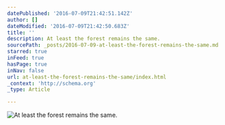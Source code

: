 ```yaml
---
datePublished: '2016-07-09T21:42:51.142Z'
author: []
dateModified: '2016-07-09T21:42:50.683Z'
title: ''
description: At least the forest remains the same.
sourcePath: _posts/2016-07-09-at-least-the-forest-remains-the-same.md
starred: true
inFeed: true
hasPage: true
inNav: false
url: at-least-the-forest-remains-the-same/index.html
_context: 'http://schema.org'
_type: Article

---
```

![At least the forest remains the same.](https://the-grid-user-content.s3-us-west-2.amazonaws.com/7363d140-d424-40b9-ac57-52842ac51473.jpg)